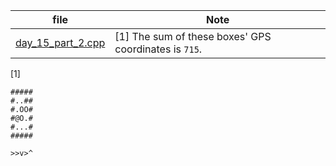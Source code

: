 file|Note
--|--
[day_15_part_2.cpp](day_15_part_2.cpp)|[1] The sum of these boxes' GPS coordinates is `715`.

[1]
```
#####
#..##
#.OO#
#@O.#
#...#
#####

>>v>^
```
